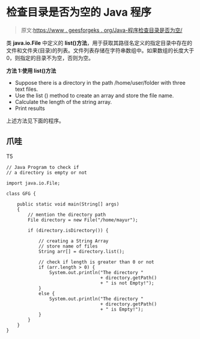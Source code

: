 # 检查目录是否为空的 Java 程序

> 原文:[https://www . geesforgeks . org/Java-程序检查目录是否为空/](https://www.geeksforgeeks.org/java-program-to-check-if-a-directory-is-empty-or-not/)

类 **java.io.File** 中定义的 **list()方法**，用于获取其路径名定义的指定目录中存在的文件和文件夹(目录)的列表。文件列表存储在字符串数组中。如果数组的长度大于 0，则指定的目录不为空，否则为空。

**方法 1:使用 list()方法**

*   Suppose there is a directory in the path /home/user/folder with three text files.
*   Use the list () method to create an array and store the file name.
*   Calculate the length of the string array.
*   Print results

上述方法见下面的程序。

## 爪哇

T5

```
// Java Program to check if 
// a directory is empty or not

import java.io.File;

class GFG {

    public static void main(String[] args)
    {
        // mention the directory path
        File directory = new File("/home/mayur");

        if (directory.isDirectory()) {

            // creating a String Array
            // store name of files
            String arr[] = directory.list();

            // check if length is greater than 0 or not
            if (arr.length > 0) {
                System.out.println("The directory "
                                   + directory.getPath()
                                   + " is not Empty!");
            }
            else {
                System.out.println("The directory "
                                   + directory.getPath()
                                   + " is Empty!");
            }
        }
    }
}
```